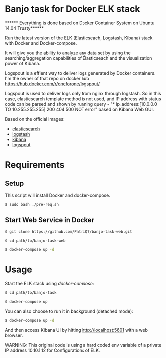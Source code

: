 # Banjo task for Docker ELK stack 

****** Everything is done based on Docker Container System on Ubuntu 14.04 Trusty******

Run the latest version of the ELK (Elasticseach, Logstash, Kibana) stack with Docker and Docker-compose.

It will give you the ability to analyze any data set by using the searching/aggregation capabilities of Elasticseach and the visualization power of Kibana.

Logspout is a effient way to deliver logs generated by Docker containers. I'm the owner of that repo on docker hub https://hub.docker.com/r/oneforone/logspout/

Logspout is used to deliver logs only from nginx through logstash. So in this case, elasticsearch template method is not used, and IP address with status code can be parsed and shown by running query - "* ip_address:[10.0.0.0 TO 10.255.255.255] 200 404 500 NOT error" based on Kibana Web GUI.

Based on the official images:

* [elasticsearch](https://registry.hub.docker.com/_/elasticsearch/)
* [logstash](https://registry.hub.docker.com/_/logstash/)
* [kibana](https://registry.hub.docker.com/_/kibana/)
* [logspout](https://hub.docker.com/r/oneforone/logspout/)

# Requirements

## Setup

This script will install Docker and docker-compose.

```bash
$ sudo bash ./pre-req.sh
```

## Start Web Service in Docker

```bash
$ git clone https://github.com/PatriQ7/banjo-task-web.git

$ cd path/to/banjo-task-web

$ docker-compose up -d
```

# Usage

Start the ELK stack using *docker-compose*:

```bash
$ cd path/to/banjo-task

$ docker-compose up
```

You can also choose to run it in background (detached mode):

```bash
$ docker-compose up -d
```

And then access Kibana UI by hitting [http://localhost:5601](http://localhost:5601) with a web browser.

WARNING: This original code is using a hard coded env variable of a private IP address 10.10.1.12 for Configurations of ELK.
